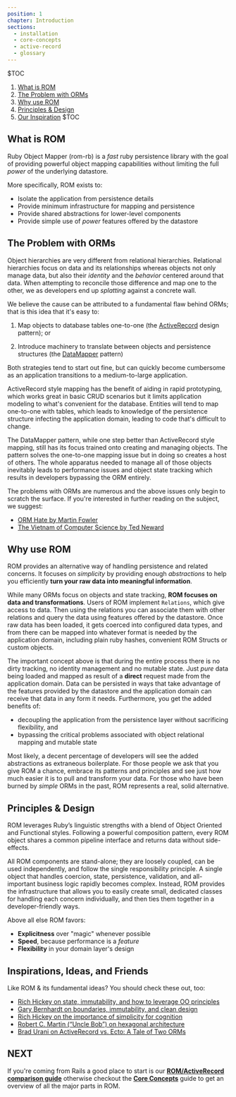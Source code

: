 ```yaml
---
position: 1
chapter: Introduction
sections:
  - installation
  - core-concepts
  - active-record
  - glossary
---
```


$TOC
  1. [What is ROM](#what-is-rom)
  2. [The Problem with ORMs](#the-problem-with-orms)
  3. [Why use ROM](#why-use-rom)
  4. [Principles & Design](#principles-amp-design)
  5. [Our Inspiration](#inspirations-ideas-and-friends)
$TOC

## What is ROM

Ruby Object Mapper (rom-rb) is a *fast* ruby persistence library with the goal of providing powerful object mapping capabilities without limiting the full *power* of the underlying datastore.

More specifically, ROM exists to:

* Isolate the application from persistence details
* Provide minimum infrastructure for mapping and persistence
* Provide shared abstractions for lower-level components
* Provide simple use of *power* features offered by the datastore

## The Problem with ORMs

Object hierarchies are very different from relational hierarchies. Relational hierarchies focus on data and its relationships whereas objects not only manage data, but also their *identity* and the *behavior* centered around that data. When attempting to reconcile those difference and map one to the other, we as developers end up *splatting* against a concrete wall.

We believe the cause can be attributed to a fundamental flaw behind ORMs; that is this idea that it's easy to:

1. Map objects to database tables one-to-one (the [ActiveRecord](https://en.wikipedia.org/wiki/Active_record_pattern) design pattern); or

2. Introduce machinery to translate between objects and persistence structures (the [DataMapper](https://en.wikipedia.org/wiki/Data_mapper_pattern) pattern)

Both strategies tend to start out fine, but can quickly become cumbersome as an application transitions to a medium-to-large application.

ActiveRecord style mapping has the benefit of aiding in rapid prototyping, which works great in basic CRUD scenarios but it limits application modeling to what's convenient for the database. Entities will tend to map one-to-one with tables, which leads to knowledge of the persistence structure infecting the application domain, leading to code that's difficult to change.

The DataMapper pattern, while one step better than ActiveRecord style mapping, still has its focus trained onto creating and managing objects. The pattern solves the one-to-one mapping issue but in doing so creates a host of others. The whole apparatus needed to manage all of those objects inevitably leads to performance issues and object state tracking which results in developers bypassing the ORM entirely.

The problems with ORMs are numerous and the above issues only begin to scratch the surface. If you're interested in further reading on the subject, we suggest:

* [ORM Hate by Martin Fowler](https://martinfowler.com/bliki/OrmHate.html)
* [The Vietnam of Computer Science by Ted Neward](http://blogs.tedneward.com/post/the-vietnam-of-computer-science/)

## Why use ROM

ROM provides an alternative way of handling persistence and related concerns. It focuses on *simplicity* by providing enough *abstractions* to help you efficiently **turn your raw data into meaningful information**.

While many ORMs focus on objects and state tracking, **ROM focuses on data and transformations**. Users of ROM implement `Relations`, which give access to data. Then using the relations you can associate them with other relations and query the data using features offered by the datastore. Once raw data has been loaded, it gets coerced into configured data types, and from there can be mapped into whatever format is needed by the application domain, including plain ruby hashes, convenient ROM Structs or custom objects.

The important concept above is that during the entire process there is no dirty tracking, no identity management and no mutable state. Just *pure* data being loaded and mapped as result of a **direct** request made from the application domain. Data can be persisted in ways that take advantage of the features provided by the datastore and the application domain can receive that data in any form it needs. Furthermore, you get the added benefits of:

* decoupling the application from the persistence layer without sacrificing flexibility, and
* bypassing the critical problems associated with object relational mapping and mutable state

Most likely, a decent percentage of developers will see the added abstractions as extraneous boilerplate. For those people we ask that you give ROM a chance, embrace its patterns and principles and see just how much easier it is to pull and transform your data. For those who have been burned by *simple* ORMs in the past, ROM represents a real, solid alternative.

## Principles & Design

ROM leverages Ruby’s linguistic strengths with a blend of Object Oriented and Functional styles. Following a powerful composition pattern, every ROM object shares a common pipeline interface and returns data without side-effects.

All ROM components are stand-alone; they are loosely coupled, can be used independently, and follow the single responsibility principle. A single object that handles coercion, state, persistence, validation, and all-important business logic rapidly becomes complex. Instead, ROM provides the infrastructure that allows you to easily create small, dedicated classes for handling each concern individually, and then ties them together in a developer-friendly ways.

Above all else ROM favors:

* **Explicitness** over "magic" whenever possible
* **Speed**, because performance is a *feature*
* **Flexibility** in your domain layer's design

## Inspirations, Ideas, and Friends

Like ROM & its fundamental ideas? You should check these out, too:

* [Rich Hickey on state, immutability, and how to leverage OO principles](http://www.infoq.com/presentations/Are-We-There-Yet-Rich-Hickey)
* [Gary Bernhardt on boundaries, immutability, and clean design](https://www.youtube.com/watch?v=yTkzNHF6rMs)
* [Rich Hickey on the importance of simplicity for cognition](https://www.youtube.com/watch?v=rI8tNMsozo0)
* [Robert C. Martin (“Uncle Bob”) on hexagonal architecture](https://www.youtube.com/watch?v=WpkDN78P884)
* [Brad Urani on ActiveRecord vs. Ecto: A Tale of Two ORMs](http://confreaks.tv/videos/railsconf2016-activerecord-vs-ecto-a-tale-of-two-orms)

<!-- ## Criticisms

Should collect a number of criticisms lobbed against ROM and attempt to answer
them here. Left for future changes. -->

## NEXT

If you're coming from Rails a good place to start is our [**ROM/ActiveRecord comparison guide**](/learn/introduction/active-record)
otherwise checkout the [**Core Concepts**](/learn/introduction/core-concepts) guide to get an overview of all the major parts in ROM.
